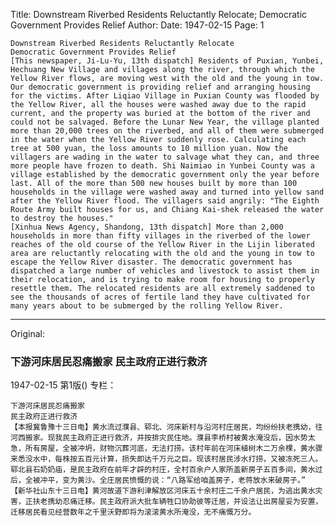 Title: Downstream Riverbed Residents Reluctantly Relocate; Democratic Government Provides Relief
Author:
Date: 1947-02-15
Page: 1

    Downstream Riverbed Residents Reluctantly Relocate
    Democratic Government Provides Relief
    [This newspaper, Ji-Lu-Yu, 13th dispatch] Residents of Puxian, Yunbei, Hechuang New Village and villages along the river, through which the Yellow River flows, are moving west with the old and the young in tow. Our democratic government is providing relief and arranging housing for the victims. After Liqiao Village in Puxian County was flooded by the Yellow River, all the houses were washed away due to the rapid current, and the property was buried at the bottom of the river and could not be salvaged. Before the Lunar New Year, the village planted more than 20,000 trees on the riverbed, and all of them were submerged in the water when the Yellow River suddenly rose. Calculating each tree at 500 yuan, the loss amounts to 10 million yuan. Now the villagers are wading in the water to salvage what they can, and three more people have frozen to death. Shi Naimiao in Yunbei County was a village established by the democratic government only the year before last. All of the more than 500 new houses built by more than 100 households in the village were washed away and turned into yellow sand after the Yellow River flood. The villagers said angrily: "The Eighth Route Army built houses for us, and Chiang Kai-shek released the water to destroy the houses."
    [Xinhua News Agency, Shandong, 13th dispatch] More than 2,000 households in more than fifty villages in the riverbed of the lower reaches of the old course of the Yellow River in the Lijin liberated area are reluctantly relocating with the old and the young in tow to escape the Yellow River disaster. The democratic government has dispatched a large number of vehicles and livestock to assist them in their relocation, and is trying to make room for housing to properly resettle them. The relocated residents are all extremely saddened to see the thousands of acres of fertile land they have cultivated for many years about to be submerged by the rolling Yellow River.



<hr /> 

Original: 


### 下游河床居民忍痛搬家  民主政府正进行救济

1947-02-15
第1版()
专栏：

    下游河床居民忍痛搬家
    民主政府正进行救济
    【本报冀鲁豫十三日电】黄水流过濮县、郓北、河床新村与沿河村庄居民，均纷纷扶老携幼，往河西搬家。现我民主政府正进行救济，并按排灾民住地。濮县李桥村被黄水淹没后，因水势太急，所有房屋，全被冲坍，财物沉葬河底，无法打捞。该村年前在河床植树木二万余棵，黄水骤来悉没水中，每株按五百元计算，损失即达千万元之巨。现该村居民涉水打捞，又被冻死三人。郓北县石奶奶庙，是民主政府在前年才辟的村庄，全村百余户人家所盖新房子五百多间，黄水过后，全被冲平，变为黄沙。全庄居民愤慨的说：“八路军给咱盖房子，老蒋放水来破房子。”
    【新华社山东十三日电】黄河故道下游利津解放区河床五十余村庄二千余户居民，为逃出黄水灾害，正扶老携幼忍痛迁移。民主政府派大批车辆牲口协助彼等迁居，并设法让出房屋妥为安置，迁移居民看见经营数年之千里沃野即将为滚滚黄水所淹没，无不痛慨万分。
